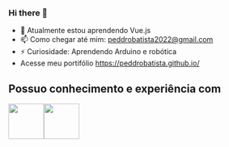 ### Hi there 👋

- 🌱 Atualmente estou aprendendo Vue.js
- 📫 Como chegar até mim: peddrobatista2022@gmail.com
- ⚡ Curiosidade: Aprendendo Arduino e robótica
- Acesse meu portifólio https://peddrobatista.github.io/
## Possuo conhecimento e experiência com 
<img src="https://cdn.jsdelivr.net/gh/devicons/devicon/icons/nodejs/nodejs-plain-wordmark.svg" width="70" height="70"/><img src="https://cdn.jsdelivr.net/gh/devicons/devicon/icons/javascript/javascript-original.svg" width="70" height="70"/>
